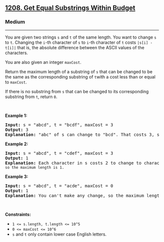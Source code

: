 <h2><a href="https://leetcode.com/problems/get-equal-substrings-within-budget/">1208. Get Equal Substrings Within Budget</a></h2><h3>Medium</h3><hr><div><p>You are given two strings <code>s</code> and <code>t</code> of the same length. You want to change <code>s</code> to <code>t</code>. Changing the <code>i</code>-th character of <code>s</code> to <code>i</code>-th character of <code>t</code> costs <code>|s[i] - t[i]|</code> that is, the absolute difference between the ASCII values of the characters.</p>

<p>You are also given an integer <code>maxCost</code>.</p>

<p>Return the maximum length of a substring of <code>s</code> that can be changed to be the same as the corresponding substring of <code>t</code>with a cost less than or equal to <code>maxCost</code>.</p>

<p>If there is no substring from&nbsp;<code>s</code> that can be changed to its corresponding substring from <code>t</code>, return <code>0</code>.</p>

<p>&nbsp;</p>
<p><strong>Example 1:</strong></p>

<pre><strong>Input:</strong> s = "abcd", t = "bcdf", maxCost = 3
<strong>Output:</strong> 3
<strong>Explanation: </strong>"abc" of s can change to "bcd". That costs 3, so the maximum length is 3.</pre>

<p><strong>Example 2:</strong></p>

<pre><strong>Input:</strong> s = "abcd", t = "cdef", maxCost = 3
<strong>Output:</strong> 1
<strong>Explanation: </strong>Each character in s costs 2 to change to charactor in <code>t, so the maximum length is 1.</code>
</pre>

<p><strong>Example 3:</strong></p>

<pre><strong>Input:</strong> s = "abcd", t = "acde", maxCost = 0
<strong>Output:</strong> 1
<strong>Explanation: </strong>You can't make any change, so the maximum length is 1.
</pre>

<p>&nbsp;</p>
<p><strong>Constraints:</strong></p>

<ul>
	<li><code>1 &lt;= s.length, t.length &lt;= 10^5</code></li>
	<li><code>0 &lt;= maxCost &lt;= 10^6</code></li>
	<li><code>s</code> and&nbsp;<code>t</code> only contain lower case English letters.</li>
</ul>
</div>